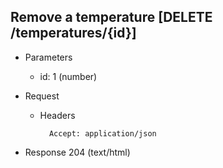 ## Remove a temperature [DELETE /temperatures/{id}]

+ Parameters

    + id: 1 (number)

+ Request

    + Headers

            Accept: application/json

+ Response 204 (text/html)
